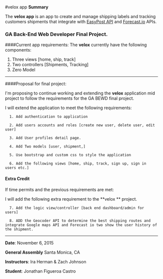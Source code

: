 #velox app 
**Summary**

The **velox app** is an app to create and manage shipping labels and tracking customers shipments that integrate with [EasyPost API](https://www.easypost.com/) and [Forecast.io](http://forecast.io/) APIs.
### GA Back-End Web Developer Final Project.

####Current app requirements:
The **velox** currently have the following components: 

1. Three views [home, ship, track]
2. Two controllers [Shipments, Tracking]
3. Zero Model  

---
####Proposal for final project:

I'm proposing to continue working and extending the **velox** application mid project to follow the requirements for the GA BEWD final project.

I will extend the application to meet the following requirements:
      
      1. Add authentication to application
      
      2. Add users accounts and roles [create new user, delete user, edit user]
      
      3. Add User profiles detail page.
      
      4. Add Two models [user, shipment,]
      
      5. Use bootstrap and custom css to style the application
      
      6. Add the following views [home, ship, track, sign up, sign in users etc.]
   
   
#### Extra Credit
If time permits and the previous requirements are met:

I will add the following extra requirement to the **velox  ** project.

      7. Add the logic view/controller [back end dashboard/admin for users]
       
      8. ADD the Geocoder API to determine the best shipping routes and integrate Google maps API and Forecast io two show the user history of the shipment.
   
---   

 **Date**: November 6, 2015   

 **General Assembly** Santa Monica, CA 

 **Instructors**: Ira Herman & Zach Johnson
   
 **Student**: Jonathan Figueroa Castro 
 
 
  
  
  
  
  
  
 
 